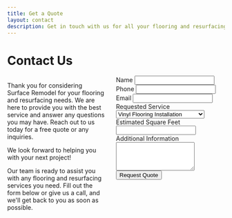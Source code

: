 ```yaml
---
title: Get a Quote
layout: contact
description: Get in touch with us for all your flooring and resurfacing needs. Contact us for a free quote or any inquiries.
---
```


# Contact Us

<div class="contact-container" style="display: flex; justify-content: space-between; align-items: flex-start;">
  <div class="contact-text" style="width: 45%;">
    <p>Thank you for considering Surface Remodel for your flooring and resurfacing needs. We are here to provide you with the best service and answer any questions you may have. Reach out to us today for a free quote or any inquiries.</p>
    <p>We look forward to helping you with your next project!</p>
    <p>Our team is ready to assist you with any flooring and resurfacing services you need. Fill out the form below or give us a call, and we'll get back to you as soon as possible.</p>
  </div>
  <div class="contact-form" style="width: 50%;">
    <form action="https://formspree.io/f/{your-form-id}" method="POST">
      <div class="form-group">
        <label for="name">Name</label>
        <input type="text" id="name" name="name" required>
      </div>
      <div class="form-group">
        <label for="phone">Phone</label>
        <input type="text" id="phone" name="phone" required>
      </div>
      <div class="form-group">
        <label for="email">Email</label>
        <input type="email" id="email" name="email" required>
      </div>
      <div class="form-group">
        <label for="service">Requested Service</label>
        <select id="service" name="service" required>
          <option value="vinyl_flooring_installation">Vinyl Flooring Installation</option>
          <option value="faux_quartz_countertop_finish">Faux Quartz Countertop Finish</option>
          <option value="kitchen_cabinet_painting">Kitchen Cabinet Painting</option>
          <option value="bathroom_wall_tile_painting">Bathroom Wall Tile Painting</option>
          <option value="luxury_vinyl_tile_installation">Luxury Vinyl Tile Installation</option>
          <option value="quartz_overlay_countertops">Quartz Overlay Countertops</option>
          <option value="cabinet_refinishing">Cabinet Refinishing</option>
          <option value="tile_regrouting">Tile Regrouting</option>
          <option value="epoxy_flooring">Epoxy Flooring</option>
          <option value="custom_lighting_design">Custom Lighting Design</option>
          <option value="code_compliance_repairs">Code Compliance Repairs</option>
        </select>
      </div>
      <div class="form-group">
        <label for="square_feet">Estimated Square Feet</label>
        <input type="number" id="square_feet" name="square_feet" required>
      </div>
      <div class="form-group">
        <label for="message">Additional Information</label>
        <textarea id="message" name="message" rows="4"></textarea>
      </div>
      <div class="form-group">
        <button type="submit">Request Quote</button>
      </div>
    </form>
  </div>
</div>
